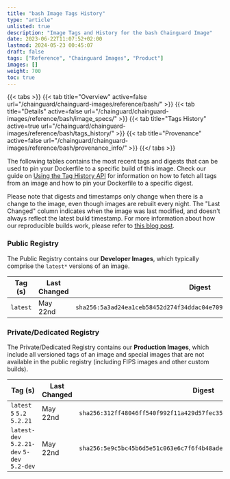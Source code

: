 ```yaml
---
title: "bash Image Tags History"
type: "article"
unlisted: true
description: "Image Tags and History for the bash Chainguard Image"
date: 2023-06-22T11:07:52+02:00
lastmod: 2024-05-23 00:45:07
draft: false
tags: ["Reference", "Chainguard Images", "Product"]
images: []
weight: 700
toc: true
---
```


{{< tabs >}}
{{< tab title="Overview" active=false url="/chainguard/chainguard-images/reference/bash/" >}}
{{< tab title="Details" active=false url="/chainguard/chainguard-images/reference/bash/image_specs/" >}}
{{< tab title="Tags History" active=true url="/chainguard/chainguard-images/reference/bash/tags_history/" >}}
{{< tab title="Provenance" active=false url="/chainguard/chainguard-images/reference/bash/provenance_info/" >}}
{{</ tabs >}}

The following tables contains the most recent tags and digests that can be used to pin your Dockerfile to a specific build of this image. Check our guide on [Using the Tag History API](/chainguard/chainguard-images/using-the-tag-history-api/) for information on how to fetch all tags from an image and how to pin your Dockerfile to a specific digest.

Please note that digests and timestamps only change when there is a change to the image, even though images are rebuilt every night. The "Last Changed" column indicates when the image was last modified, and doesn't always reflect the latest build timestamp. For more information about how our reproducible builds work, please refer to [this blog post](https://www.chainguard.dev/unchained/reproducing-chainguards-reproducible-image-builds).

### Public Registry
The Public Registry contains our **Developer Images**, which typically comprise the `latest*` versions of an image.

| Tag (s)   | Last Changed | Digest                                                                    |
|-----------|--------------|---------------------------------------------------------------------------|
|  `latest` | May 22nd     | `sha256:5a3ad24ea1ceb58452d274f34ddac04e70955f9d7ec8bbd6f2c78b57de3f4466` |


### Private/Dedicated Registry
The Private/Dedicated Registry contains our **Production Images**, which include all versioned tags of an image and special images that are not available in the public registry (including FIPS images and other custom builds).

| Tag (s)                                      | Last Changed | Digest                                                                    |
|----------------------------------------------|--------------|---------------------------------------------------------------------------|
|  `latest` `5` `5.2` `5.2.21`                 | May 22nd     | `sha256:312ff48046ff540f992f11a429d57fec35a64f497f8abe7977569cf49dece264` |
|  `latest-dev` `5.2.21-dev` `5-dev` `5.2-dev` | May 22nd     | `sha256:5e9c5bc45b6d5e51c063e6c7f6f4b48adeca1b2ce0786c6ed06e09d8249c95ea` |

